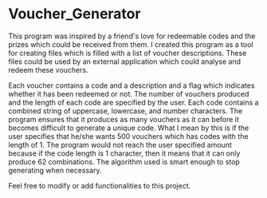 # Voucher_Generator

This program was inspired by a friend's love for redeemable codes and the prizes which could be received from them. I created this program as a tool for creating files which is filled with a list of voucher descriptions. These files could be used by an external application which could analyse and redeem these vouchers.

Each voucher contains a code and a description and a flag which indicates whether it has been redeemed or not. The number of vouchers produced and the length of each code are specified by the user. Each code contains a combined string of uppercase, lowercase, and number characters. The program ensures that it produces as many vouchers as it can before it becomes difficult to generate a unique code. What I mean by this is if the user specifies that he/she wants 500 vouchers which has codes with the length of 1. The program would not reach the user specified amount because if the code length is 1 character, then it means that it can only produce 62 combinations. The algorithm used is smart enough to stop generating when necessary.

Feel free to modify or add functionalities to this project.
